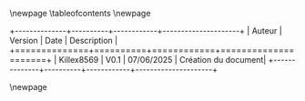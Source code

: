 \newpage
\tableofcontents
\newpage



+--------------+----------+------------+---------------------+
| Auteur       | Version  | Date       | Description         |
+==============+==========+============+=====================+
| Killex8569   | V0.1     | 07/06/2025 | Création du document|
+--------------+----------+------------+---------------------+

\newpage



